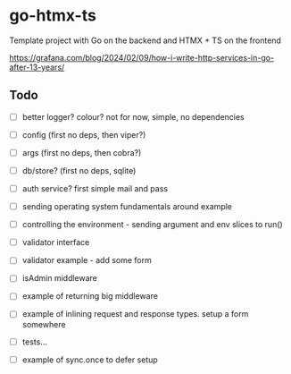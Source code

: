 # go-htmx-ts
Template project with Go on the backend and HTMX + TS on the frontend

https://grafana.com/blog/2024/02/09/how-i-write-http-services-in-go-after-13-years/

## Todo
- [ ] better logger? colour? not for now, simple, no dependencies
- [ ] config (first no deps, then viper?)
- [ ] args (first no deps, then cobra?)
- [ ] db/store? (first no deps, sqlite)
- [ ] auth service? first simple mail and pass
- [ ] sending operating system fundamentals around example
- [ ] controlling the environment - sending argument and env slices to run()
- [ ] validator interface
- [ ] validator example - add some form
- [ ] isAdmin middleware
- [ ] example of returning big middleware
- [ ] example of inlining request and response types. setup a form somewhere
- [ ] tests...
- [ ] example of sync.once to defer setup


